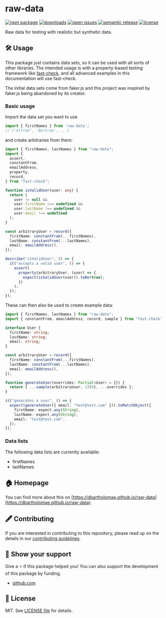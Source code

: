 # raw-data

[![npm package](https://badge.fury.io/js/raw-data.svg)](https://npmjs.org/package/raw-data)
[![downloads](https://img.shields.io/npm/dw/raw-data.svg)](https://npm-stat.com/charts.html?package=raw-data)
[![open issues](https://img.shields.io/github/issues-raw/dbartholomae/raw-data.svg)](https://github.com/dbartholomae/raw-data/issues)
[![semantic release](https://img.shields.io/badge/%20%20%F0%9F%93%A6%F0%9F%9A%80-semantic--release-e10079.svg)](https://github.com/semantic-release/semantic-release#badge)
[![license](https://img.shields.io/github/license/dbartholomae/raw-data)](https://github.com/dbartholomae/raw-data/blob/main/LICENSE)

Raw data for testing with realistic but synthetic data.

## 🛠 Usage

This package just contains data sets, so it can be used with all sorts of
other libraries. The intended usage is with a property-based testing framework
like [fast-check](https://github.com/dubzzz/fast-check), and all advanced
examples in this documentation will use fast-check.

The initial data sets come from faker.js and this project
was inspired by faker.js being abandoned by its creator.

### Basic usage

Import the data set you want to use
```ts
import { firstNames } from 'raw-data';
// ['Alfred', 'Bertram', ...]
```

and create arbitraries from them:

```ts
import { firstNames, lastNames } from "raw-data";
import {
  assert,
  constantFrom,
  emailAddress,
  property,
  record,
} from "fast-check";

function isValidUser(user: any) {
  return (
    user != null &&
    user.firstName !== undefined &&
    user.lastName !== undefined &&
    user.email !== undefined
  );
}

const arbitraryUser = record({
  firstName: constantFrom(...firstNames),
  lastName: constantFrom(...lastNames),
  email: emailAddress(),
});

describe("isValidUser", () => {
  it("accepts a valid user", () => {
    assert(
      property(arbitraryUser, (user) => {
        expect(isValidUser(user)).toBe(true);
      })
    );
  });
});
```

These can then also be used to create example data:

```ts
import { firstNames, lastNames } from "raw-data";
import { constantFrom, emailAddress, record, sample } from "fast-check";

interface User {
  firstName: string;
  lastName: string;
  email: string;
}

const arbitraryUser = record({
  firstName: constantFrom(...firstNames),
  lastName: constantFrom(...lastNames),
  email: emailAddress(),
});

function generateUser(overrides: Partial<User> = {}) {
  return { ...sample(arbitraryUser, 1)[0], ...overrides };
}

it("generates a user", () => {
  expect(generateUser({ email: "test@test.com" })).toMatchObject({
    firstName: expect.any(String),
    lastName: expect.any(String),
    email: "test@test.com",
  });
});

```

### Data lists

The following data lists are currently available:

* firstNames
* lastNames

## 🏠 Homepage

You can find more about this on [https://dbartholomae.github.io/raw-data](https://dbartholomae.github.io/raw-data).

## 🖋️ Contributing

If you are interested in contributing to this repository, please read up on the details in our [contributing guidelines](./CONTRIBUTING.md).

## 🤝 Show your support

Give a ⭐ if this package helped you! You can also support the development of this package by funding.

* [github.com](https://github.com/sponsors/dbartholomae)

## 📜 License

MIT. See [LICENSE file](./LICENSE) for details.

